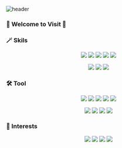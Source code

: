 ![header](https://capsule-render.vercel.app/api?type=Waving&color=gradient&text=%20GeungMin%20%20&height=200&fontSize=100)

### 🫧 Welcome to Visit 👋  

### 🪄 Skils
<div align=center>
  <p>
    <img src="https://img.shields.io/badge/Java-5382a1?style=flat-square"/>
    <img src="https://img.shields.io/badge/Spring Boot-6DB33F?style=flat-square&logo=Spring Boot&logoColor=white"/>
    <img src="https://img.shields.io/badge/JPA-6DB33F?style=flat-square"/>
    <img src="https://img.shields.io/badge/MySQL-4479A1?style=flat-square&logo=MySQL&logoColor=white"/>
    <img src="https://img.shields.io/badge/Dart-0175C2?style=flat-square&logo=Dart&logoColor=white"/><p/>
    <img src="https://img.shields.io/badge/flutter-02569B?style=flat-square&logo=flutter&logoColor=white"/>
    <img src="https://img.shields.io/badge/supabase-3FCF8E?style=flat-square&logo=supabase&logoColor=white"/>
    <img src="https://img.shields.io/badge/Mariadb-003545?style=flat-square&logo=Mariadb&logoColor=white"/>
  <p>
</div>

### 🛠️ Tool
<div align=center>
  <p>
    <img src="https://img.shields.io/badge/IntelliJ IDEA-000000?style=flat-square&logo=IntelliJ IDEA&logoColor=white"/>
    <img src="https://img.shields.io/badge/Eclipse IDE-2C2255?style=flat-square&logo=Eclipse IDE&logoColor=white"/>
    <img src="https://img.shields.io/badge/Visual Studio Code-007ACC?style=flat-square&logo=Visual Studio Code&logoColor=white"/>
    <img src="https://img.shields.io/badge/Git-F05032?style=flat-square&logo=git&logoColor=white"/>
    <img src="https://img.shields.io/badge/Sourcetree-0052CC?style=flat-square&logo=Sourcetree&logoColor=white"/><p/>
    <img src="https://img.shields.io/badge/Jira-0052CC?style=flat-square&logo=Jira&logoColor=white"/>
    <img src="https://img.shields.io/badge/androidstudio-3DDC84?style=flat-square&logo=androidstudio&logoColor=white"/>
    <img src="https://img.shields.io/badge/notion-000000?style=flat-square&logo=notion&logoColor=white"/>
    <img src="https://img.shields.io/badge/figma-F24E1E?style=flat-square&logo=figma&logoColor=white"/>

  <p>
</div>

### 🌈 Interests
<div align=center>
  <p>
    <img src="https://img.shields.io/badge/Elasticsearch-005571?style=flat-square&logo=Elasticsearch&logoColor=white"/>
    <img src="https://img.shields.io/badge/Logstash-005571?style=flat-square&logo=Logstash&logoColor=white"/>
    <img src="https://img.shields.io/badge/Kibana-005571?style=flat-square&logo=Kibana&logoColor=white"/>
    <img src="https://img.shields.io/badge/Apache Kafka-231F20?style=flat-square&logo=Apache Kafka&logoColor=white"/>
</div>  

<!--
**seung9526/seung9526** is a ✨ _special_ ✨ repository because its `README.md` (this file) appears on your GitHub profile.

Here are some ideas to get you started:

- 🔭 I’m currently working on ...
- 🌱 I’m currently learning ...
- 👯 I’m looking to collaborate on ...
- 🤔 I’m looking for help with ...
- 💬 Ask me about ...
- 📫 How to reach me: ...
- 😄 Pronouns: ...
- ⚡ Fun fact: ...
-->
